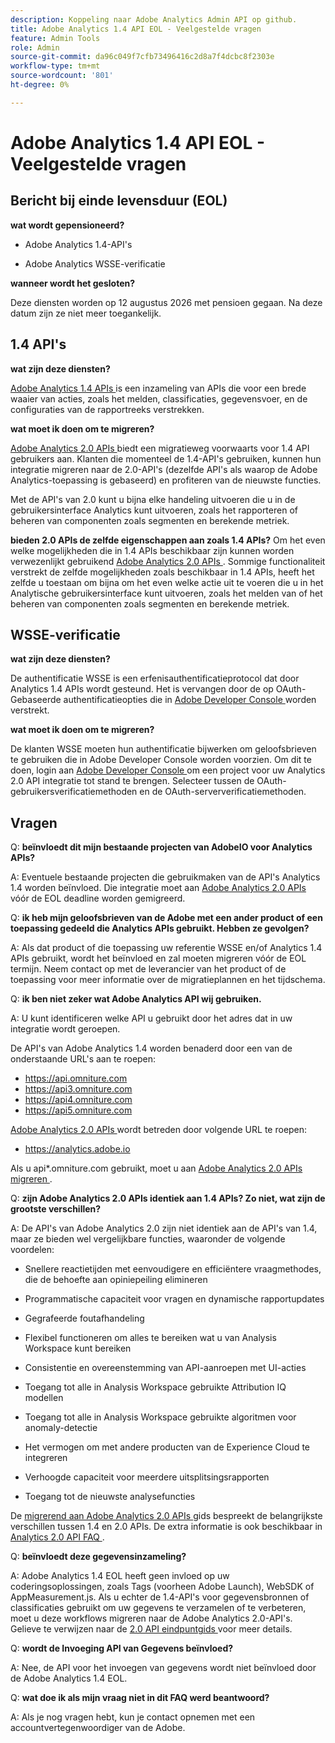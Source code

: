 ```yaml
---
description: Koppeling naar Adobe Analytics Admin API op github.
title: Adobe Analytics 1.4 API EOL - Veelgestelde vragen
feature: Admin Tools
role: Admin
source-git-commit: da96c049f7cfb73496416c2d8a7f4dcbc8f2303e
workflow-type: tm+mt
source-wordcount: '801'
ht-degree: 0%

---
```


# Adobe Analytics 1.4 API EOL - Veelgestelde vragen

## Bericht bij einde levensduur (EOL)

**wat wordt gepensioneerd?**

* Adobe Analytics 1.4-API&#39;s

* Adobe Analytics WSSE-verificatie

**wanneer wordt het gesloten?**

Deze diensten worden op 12 augustus 2026 met pensioen gegaan. Na deze datum zijn ze niet meer toegankelijk.

## 1.4 API&#39;s

**wat zijn deze diensten?**

[ Adobe Analytics 1.4 APIs ](https://developer.adobe.com/analytics-apis/docs/1.4/) is een inzameling van APIs die voor een brede waaier van acties, zoals het melden, classificaties, gegevensvoer, en de configuraties van de rapportreeks verstrekken.

**wat moet ik doen om te migreren?**

[ Adobe Analytics 2.0 APIs ](https://developer.adobe.com/analytics-apis/docs/2.0/) biedt een migratieweg voorwaarts voor 1.4 API gebruikers aan. Klanten die momenteel de 1.4-API&#39;s gebruiken, kunnen hun integratie migreren naar de 2.0-API&#39;s (dezelfde API&#39;s als waarop de Adobe Analytics-toepassing is gebaseerd) en profiteren van de nieuwste functies.

Met de API&#39;s van 2.0 kunt u bijna elke handeling uitvoeren die u in de gebruikersinterface Analytics kunt uitvoeren, zoals het rapporteren of beheren van componenten zoals segmenten en berekende metriek.

**bieden 2.0 APIs de zelfde eigenschappen aan zoals 1.4 APIs?**
Om het even welke mogelijkheden die in 1.4 APIs beschikbaar zijn kunnen worden verwezenlijkt gebruikend [ Adobe Analytics 2.0 APIs ](https://developer.adobe.com/analytics-apis/docs/2.0/). Sommige functionaliteit verstrekt de zelfde mogelijkheden zoals beschikbaar in 1.4 APIs, heeft het zelfde u toestaan om bijna om het even welke actie uit te voeren die u in het Analytische gebruikersinterface kunt uitvoeren, zoals het melden van of het beheren van componenten zoals segmenten en berekende metriek.

## WSSE-verificatie

**wat zijn deze diensten?**

De authentificatie WSSE is een erfenisauthentificatieprotocol dat door Analytics 1.4 APIs wordt gesteund. Het is vervangen door de op OAuth-Gebaseerde authentificatieopties die in [ Adobe Developer Console ](https://developer.adobe.com/console/home) worden verstrekt.

**wat moet ik doen om te migreren?**

De klanten WSSE moeten hun authentificatie bijwerken om geloofsbrieven te gebruiken die in Adobe Developer Console worden voorzien. Om dit te doen, login aan [ Adobe Developer Console ](https://developer.adobe.com/console/home) om een project voor uw Analytics 2.0 API integratie tot stand te brengen. Selecteer tussen de OAuth-gebruikersverificatiemethoden en de OAuth-serververificatiemethoden.

## Vragen

Q: **beïnvloedt dit mijn bestaande projecten van AdobeIO voor Analytics APIs?**

A: Eventuele bestaande projecten die gebruikmaken van de API&#39;s Analytics 1.4 worden beïnvloed. Die integratie moet aan [ Adobe Analytics 2.0 APIs ](https://developer.adobe.com/analytics-apis/docs/2.0/) vóór de EOL deadline worden gemigreerd.

Q: **ik heb mijn geloofsbrieven van de Adobe met een ander product of een toepassing gedeeld die Analytics APIs gebruikt. Hebben ze gevolgen?**

A: Als dat product of die toepassing uw referentie WSSE en/of Analytics 1.4 APIs gebruikt, wordt het beïnvloed en zal moeten migreren vóór de EOL termijn. Neem contact op met de leverancier van het product of de toepassing voor meer informatie over de migratieplannen en het tijdschema.

Q: **ik ben niet zeker wat Adobe Analytics API wij gebruiken.**

A: U kunt identificeren welke API u gebruikt door het adres dat in uw integratie wordt geroepen.

De API&#39;s van Adobe Analytics 1.4 worden benaderd door een van de onderstaande URL&#39;s aan te roepen:
* https://api.omniture.com
* https://api3.omniture.com
* https://api4.omniture.com
* https://api5.omniture.com

[ Adobe Analytics 2.0 APIs ](https://developer.adobe.com/analytics-apis/docs/2.0/) wordt betreden door volgende URL te roepen:
* https://analytics.adobe.io

Als u api*.omniture.com gebruikt, moet u aan [ Adobe Analytics 2.0 APIs migreren ](https://developer.adobe.com/analytics-apis/docs/2.0/).

Q: **zijn Adobe Analytics 2.0 APIs identiek aan 1.4 APIs? Zo niet, wat zijn de grootste verschillen?**

A: De API&#39;s van Adobe Analytics 2.0 zijn niet identiek aan de API&#39;s van 1.4, maar ze bieden wel vergelijkbare functies, waaronder de volgende voordelen:

* Snellere reactietijden met eenvoudigere en efficiëntere vraagmethodes, die de behoefte aan opiniepeiling elimineren

* Programmatische capaciteit voor vragen en dynamische rapportupdates

* Gegrafeerde foutafhandeling

* Flexibel functioneren om alles te bereiken wat u van Analysis Workspace kunt bereiken

* Consistentie en overeenstemming van API-aanroepen met UI-acties

* Toegang tot alle in Analysis Workspace gebruikte Attribution IQ modellen

* Toegang tot alle in Analysis Workspace gebruikte algoritmen voor anomaly-detectie

* Het vermogen om met andere producten van de Experience Cloud te integreren

* Verhoogde capaciteit voor meerdere uitsplitsingsrapporten

* Toegang tot de nieuwste analysefuncties

De [ migrerend aan Adobe Analytics 2.0 APIs ](https://developer.adobe.com/analytics-apis/docs/2.0/guides/migration/) gids bespreekt de belangrijkste verschillen tussen 1.4 en 2.0 APIs. De extra informatie is ook beschikbaar in [ Analytics 2.0 API FAQ ](https://developer.adobe.com/analytics-apis/docs/2.0/guides/faq/).

Q: **beïnvloedt deze gegevensinzameling?**

A: Adobe Analytics 1.4 EOL heeft geen invloed op uw coderingsoplossingen, zoals Tags (voorheen Adobe Launch), WebSDK of AppMeasurement.js. Als u echter de 1.4-API&#39;s voor gegevensbronnen of classificaties gebruikt om uw gegevens te verzamelen of te verbeteren, moet u deze workflows migreren naar de Adobe Analytics 2.0-API&#39;s. Gelieve te verwijzen naar de [ 2.0 API eindpuntgids ](https://developer.adobe.com/analytics-apis/docs/2.0/guides/endpoints/) voor meer details.

Q: **wordt de Invoeging API van Gegevens beïnvloed?**

A: Nee, de API voor het invoegen van gegevens wordt niet beïnvloed door de Adobe Analytics 1.4 EOL.

Q: **wat doe ik als mijn vraag niet in dit FAQ werd beantwoord?**

A: Als je nog vragen hebt, kun je contact opnemen met een accountvertegenwoordiger van de Adobe.

